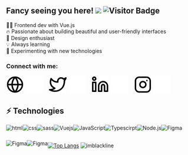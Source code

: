 ## Fancy seeing you here! <img src="https://raw.githubusercontent.com/aemmadi/aemmadi/master/wave.gif" width="30"> ![Visitor Badge](https://visitor-badge.laobi.icu/badge?page_id=imblackline.imblackline)

👨‍💻 Frontend dev with Vue.js <br>
🔥 Passionate about building beautiful and user-friendly interfaces <br>
🎨 Design enthusiast <br>
💡 Always learning <br>
🚀 Experimenting with new technologies <br>

### Connect with me:

[![website](https://github.com/codeSTACKr/codeSTACKr/blob/master/img/globe-light.svg)](https://amirhosein-yaghoubnezhad.ir/#gh-light-mode-only)
[![website](https://github.com/codeSTACKr/codeSTACKr/blob/master/img/globe-dark.svg)](https://amirhosein-yaghoubnezhad.ir/#gh-dark-mode-only)
&nbsp;&nbsp;
[![website](https://github.com/codeSTACKr/codeSTACKr/blob/master/img/twitter-light.svg)](https://twitter.com/_black__line_#gh-light-mode-only)
[![website](https://github.com/codeSTACKr/codeSTACKr/blob/master/img/twitter-dark.svg)](https://twitter.com/_black__line_#gh-dark-mode-only)
&nbsp;&nbsp;
[![website](https://github.com/codeSTACKr/codeSTACKr/blob/master/img/linkedin-light.svg)](https://linkedin.com/in/amirhosein-yaghoubnezhad#gh-light-mode-only)
[![website](https://github.com/codeSTACKr/codeSTACKr/blob/master/img/linkedin-dark.svg)](https://linkedin.com/in/amirhosein-yaghoubnezhad#gh-dark-mode-only)
&nbsp;&nbsp;
[![website](https://github.com/codeSTACKr/codeSTACKr/blob/master/img/instagram-light.svg)](https://instagram.com/imblackline_#gh-light-mode-only)
[![website](https://github.com/codeSTACKr/codeSTACKr/blob/master/img/instagram-dark.svg)](https://instagram.com/imblackline_#gh-dark-mode-only)

## ⚡ Technologies
<a href="https://vuejs.org/" target="_blank"> <img align="left" alt="html" height ="42px"  src="https://github.com/rahul-jha98/README_icons/blob/main/language_and_tools/square/html/html.svg"> </a>
<a href="https://vuejs.org/" target="_blank"> <img align="left" alt="css" height ="42px"  src="https://github.com/rahul-jha98/README_icons/blob/main/language_and_tools/square/css/css.svg"> </a>
<a href="https://vuejs.org/" target="_blank"> <img align="left" alt="sass" height ="42px"  src="https://github.com/rahul-jha98/README_icons/blob/main/language_and_tools/square/sass/sass.svg"> </a>
<a href="https://vuejs.org/" target="_blank"> <img align="left" alt="Vuejs" height ="42px"  src="https://github.com/rahul-jha98/README_icons/blob/main/language_and_tools/square/vue/vue.svg"> </a>
<a href="https://developer.mozilla.org/en-US/docs/Web/JavaScript" target="_blank"> <img align="left" alt="JavaScript" height ="42px"  src="https://raw.githubusercontent.com/rahul-jha98/github_readme_icons/main/language_and_tools/square/javascript/javascript.svg"> </a>
<a href="https://www.typescriptlang.org/" target="_blank"><img align="left" alt="Typescirpt" height ="42px" src="https://raw.githubusercontent.com/rahul-jha98/github_readme_icons/main/language_and_tools/square/typescript/typescript.svg"></a>
<a href="https://nodejs.org" target="_blank"><img align="left" alt="Node.js" height ="42px" src="https://raw.githubusercontent.com/rahul-jha98/github_readme_icons/main/language_and_tools/square/node/node.svg"></a>
<a href="https://nodejs.org" target="_blank"><img align="left" alt="Figma" height ="42px" src="https://github.com/rahul-jha98/README_icons/blob/main/language_and_tools/square/figma/figma.svg"></a>
<a href="https://nodejs.org" target="_blank"><img align="left" alt="Figma" height ="42px" src="https://user-images.githubusercontent.com/3369400/139447912-e0f43f33-6d9f-45f8-be46-2df5bbc91289.png"></a>
<a href="https://nodejs.org" target="_blank"><img align="left" alt="Figma" height ="42px" src="https://cdn.jsdelivr.net/gh/devicons/devicon/icons/vscode/vscode-original.svg"></a>
<br>
<br>


[![Top Langs](https://github-readme-stats.vercel.app/api/top-langs/?username=imblackline&layout=compact&theme=dark)](https://github.com/imblackline/github-readme-stats)
<img style="height:165px" src="https://github-readme-stats.vercel.app/api?username=imblackline&show_icons=true&theme=gotham" alt="imblackline" />



